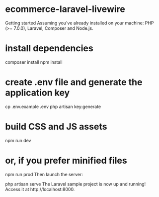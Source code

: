 # ecommerce-laravel-livewire
 
Getting started
Assuming you've already installed on your machine: PHP (>= 7.0.0), Laravel, Composer and Node.js.

# install dependencies
composer install
npm install

# create .env file and generate the application key
cp .env.example .env
php artisan key:generate

# build CSS and JS assets
npm run dev
# or, if you prefer minified files
npm run prod
Then launch the server:

php artisan serve
The Laravel sample project is now up and running! Access it at http://localhost:8000.
